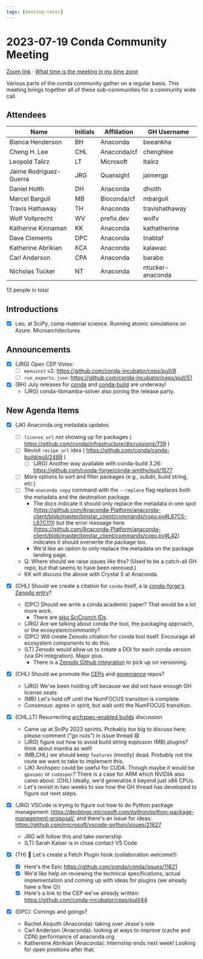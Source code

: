 ```yaml
---
tags: [meeting-notes]
---
```

# 2023-07-19 Conda Community Meeting 

[Zoom link](https://zoom.us/j/9138593505) · [What time is the meeting in my time zone](https://dateful.com/convert/utc?t=5pm)

Various parts of the conda community gather on a regular basis. This meeting brings together all of these sub-communities for a community wide call.

## Attendees

| Name                   | Initials | Affiliation | GH Username      |
| ---------------------- | -------- | ----------- | ---------------- |
| Bianca Henderson       | BH       | Anaconda    | beeankha         |
| Cheng H. Lee           | CHL      | Anaconda/cf | chenghlee        |
| Leopold Talirz         | LT       | Microsoft   | ltalirz          |
| Jaime Rodríguez-Guerra | JRG      | Quansight   | jaimergp         |
| Daniel Holth           | DH       | Anaconda    | dholth           |
| Marcel Bargull         | MB       | Bioconda/cf | mbargull         |
| Travis Hathaway        | TH       | Anaconda    | travishathaway   |
| Wolf Vollprecht        | WV       | prefix.dev  | wolfv            |
| Katherine Kinnaman     | KK       | Anaconda    | kathatherine     |
| Dave Clements          | DPC      | Anaconda    | tnabtaf          |
| Katherine Abrikian     | KCA      | Anaconda    | kalawac          |
| Carl Anderson          | CPA      | Anaconda    | barabo           |
| Nicholas Tucker        | NT       | Anaconda    | ntucker-anaconda |

13 people in total

## Introductions

- [x] Leo, at SciPy, comp material science.  Running atomic simulations on Azure.  Microarchitectures

## Announcements

- [x] (JRG) Open CEP Votes:
  - [ ] `menuinst` v2: https://github.com/conda-incubator/ceps/pull/8
  - [ ] `run_exports.json`: https://github.com/conda-incubator/ceps/pull/51
- [x] (BH) July releases for [conda](https://github.com/conda/conda/issues/12849) and [conda-build](https://github.com/conda/conda-build/issues/4926) are underway!
  - (JRG) conda-libmamba-solver also joining the release party.

## New Agenda Items

- [x] (JK) Anaconda.org metadata updates
    - [ ] `license_url` not showing up for packages ( https://github.com/conda/infrastructure/discussions/739 )
    - [ ] Revisit `recipe_url` idea ( https://github.com/conda/conda-build/pull/2489 )
      - [ ] (JRG) Another way available with conda-build 3.26: https://github.com/conda-forge/conda-smithy/pull/1577
    - [ ] More options to sort and filter packages (e.g., subdir, build string, etc.)
    - [ ] The `anaconda copy` command with the `--replace` flag replaces both the metadata and the destination package.
        - The docs indicate it should only replace the metadata in one spot (https://github.com/Anaconda-Platform/anaconda-client/blob/master/binstar_client/commands/copy.py#L67C5-L67C111) but the error message here (https://github.com/Anaconda-Platform/anaconda-client/blob/master/binstar_client/commands/copy.py#L42) indicates it should overwrite the package too.
        - We'd like an option to only replace the metadata on the package landing page.
    - Q: Where should we raise issues like this? (Used to be a catch-all GH repo, but that seems to have been removed.)
    - KK will discuss the above with Crystal S at Anaconda.

- [x] (CHL) Should we create a citation for `conda` itself, a la [conda-forge's Zenodo entry](https://conda-forge.org/docs/user/introduction.html#how-can-i-give-credit-to-conda-forge)?
    - (DPC) Should we write a conda academic paper? That would be a lot more work.
        - There are [also SciCrunch IDs](https://scicrunch.org/resources/data/source/nlx_144509-1/search?q=conda&l=conda).
    - (JRG) Are we talking about conda the tool, the packaging approach, or the ecosystem/community?
    - (DPC) Will create Zenodo citiation for conda tool itself.  Encourage all ecosystem components to do this.
    - (LT) Zenodo would allow us to create a DOI for each conda version (via GH integration). Major plus.
        - There is a [Zenodo Github integration](https://docs.github.com/en/repositories/archiving-a-github-repository/referencing-and-citing-content) to pick up on versioning.

- [x] (CHL) Should we promote the [CEPs](https://github.com/conda-incubator/ceps) and [governance](https://github.com/conda-incubator/governance) repos?
    - (JRG) We've been holding off because we did not have enough GH license seats
    - (MB) Let's hold off until the NumFOCUS transition is complete.
    - Consensus: agree in spirit, but wait until the NumFOCUS transition.

- [x] (CHL,LT) Resurrecting [archspec-enabled builds](https://github.com/conda-incubator/ceps/issues/59) discussion
    - Came up at SciPy 2023 sprints.  Probably too big to discuss here; please comment ("go nuts") in issue thread :smile: 
    - (JRG) figure out how to avoid build string explosion
      (MB) plugins? think about mamba as well!
    - (MB,CHL) we should keep `features` (mostly) dead. Probably not the route we want to take to implement this.
    - (JK) Archspec could be useful for CUDA. Though maybe it would be `gpuspec` or `cudaspec`?  There is a case for ARM which NVIDIA also cares about.
      (CHL) Ideally, we'd generalize it beyond just x86 CPUs.
    - Let's revisit in two weeks to see how the GH thread has developed to figure out next steps.

- [x] (JRG) VSCode is trying to figure out how to do Python package management: https://devblogs.microsoft.com/python/python-package-management-proposal/, and there's an issue for ideas: https://github.com/microsoft/vscode-python/issues/21627
    - JRG will follow this and take ownership
    - (LT) Sarah Kaiser is in close contact VS Code

- [x] (TH) 🔌 Let's create a Fetch Plugin hook (collaboration welcome!):
    - [x] Here's the Epic https://github.com/conda/conda/issues/11821
    - [x] We'd like help on reviewing the technical specifications, actual implementation and coming up with ideas for plugins (we already have a few :wink:)
    - [x] Here's a link to the CEP we've already written: https://github.com/conda-incubator/ceps/pull/44

- [X] (DPC): Comings and goings?
    - Rachel Asquith (Anaconda): taking over Jesse's role
    - Carl Anderson (Anaconda): looking at ways to improve (cache and CDN) performance of anaconda.org
    - Kathereine Abrikian (Anaconda): Internship ends next week!  Looking for open positions after that.
